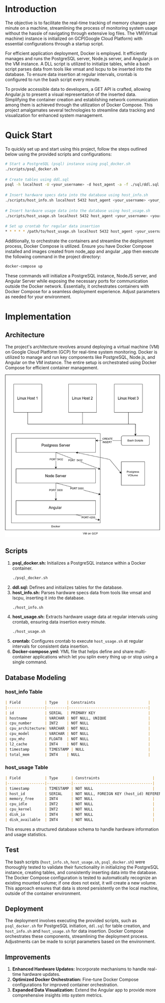 # Introduction
 The objective is to facilitate the real-time tracking of memory changes per minute on a machine, streamlining the process of monitoring system usage without the hassle of navigating through extensive log files. The VM(Virtual machine) instance is initialized on GCP(Google Cloud Platform) with essential configurations through a startup script.

For efficient application deployment, Docker is employed. It efficiently manages and runs the PostgreSQL server, Node.js server, and Angular.js on the VM instance. A DLL script is utilized to initialize tables, while a bash script parses data from tools like vmsat and lscpu to be inserted into the database. To ensure data insertion at regular intervals, crontab is configured to run the bash script every minute.

To provide accessible data to developers, a GET API is crafted, allowing Angular.js to present a visual representation of the inserted data. Simplifying the container creation and establishing network communication among them is achieved through the utilization of Docker Compose. This project amalgamates several technologies to streamline data tracking and visualization for enhanced system management.

# Quick Start
To quickly set up and start using this project, follow the steps outlined below using the provided scripts and configurations:

```bash
# Start a PostgreSQL (psql) instance using psql_docker.sh
./scripts/psql_docker.sh

# Create tables using ddl.sql
psql -h localhost -U <your_username> -d host_agent -a -f ./sql/ddl.sql

# Insert hardware specs data into the database using host_info.sh
./scripts/host_info.sh localhost 5432 host_agent <your_username> <your_password>

# Insert hardware usage data into the database using host_usage.sh
./scripts/host_usage.sh localhost 5432 host_agent <your_username> <your_password>

# Set up crontab for regular data insertion
* * * * * /path/to/host_usage.sh localhost 5432 host_agent <your_username> <your_password>
```

Additionally, to orchestrate the containers and streamline the deployment process, Docker Compose is utilized. Ensure you have Docker Compose installed and images created from node_app and angular _app then execute the following command in the project directory:

```bash
docker-compose up
```

These commands will initialize a PostgreSQL instance, NodeJS server, and Angular Server while exposing the necessary ports for communication outside the Docker network. Essentially, it orchestrates containers with Docker Compose for a seamless deployment experience. Adjust parameters as needed for your environment.


# Implementation
## Architecture
The project's architecture revolves around deploying a virtual machine (VM) on Google Cloud Platform (GCP) for real-time system monitoring. Docker is utilized to manage and run key components like PostgreSQL, Node.js, and Angular on the VM instance. The entire setup is orchestrated using Docker Compose for efficient container management.

![cluster_diagram.png](./assets/cluster_diagram.png)

## Scripts

1. **psql_docker.sh:** Initializes a PostgreSQL instance within a Docker container.
   ```bash
   ./psql_docker.sh
   ```
2. **ddl.sql:** Defines and initializes tables for the database.
3. **host_info.sh:** Parses hardware specs data from tools like vmsat and lscpu, inserting it into the database.
   ```bash
   ./host_info.sh
   ```
4. **host_usage.sh:** Extracts hardware usage data at regular intervals using crontab, ensuring data insertion every minute.
   ```bash
   ./host_usage.sh
   ```
5. **crontab:** Configures crontab to execute `host_usage.sh` at regular intervals for consistent data insertion.
6. **Docker-compose.yml:** YML file that helps define and share multi-container applications which let you splin every thing up or stop using a single command.

## Database Modeling
### host_info Table
```markdown
| Field           | Type    | Constraints                        |
|-----------------|---------|------------------------------------|
| id              | SERIAL  | PRIMARY KEY                        |
| hostname        | VARCHAR | NOT NULL, UNIQUE                   |
| cpu_number      | INT2    | NOT NULL                           |
| cpu_architecture| VARCHAR | NOT NULL                           |
| cpu_model       | VARCHAR | NOT NULL                           |
| cpu_mhz         | FLOAT8  | NOT NULL                           |
| l2_cache        | INT4    | NOT NULL                           |
| timestamp       | TIMESTAMP | NULL                             |
| total_mem       | INT4    | NULL                               |
```

### host_usage Table
```markdown
| Field           | Type      | Constraints                        |
|-----------------|-----------|------------------------------------|
| timestamp       | TIMESTAMP | NOT NULL                           |
| host_id         | SERIAL    | NOT NULL, FOREIGN KEY (host_id) REFERENCES host_info(id) |
| memory_free     | INT4      | NOT NULL                           |
| cpu_idle        | INT2      | NOT NULL                           |
| cpu_kernel      | INT2      | NOT NULL                           |
| disk_io         | INT4      | NOT NULL                           |
| disk_available  | INT4      | NOT NULL                           |
```

This ensures a structured database schema to handle hardware information and usage statistics.

## Test
The bash scripts (`host_info.sh`, `host_usage.sh`, `psql_docker.sh`) were thoroughly tested to validate their functionality in initializing the PostgreSQL instance, creating tables, and consistently inserting data into the database.
The Docker Compose configuration is tested to automatically recognize an existing mounted volume; if one does not exist, it will create a new volume. This approach ensures that data is stored persistently on the local machine, outside of the container environment.

## Deployment
The deployment involves executing the provided scripts, such as `psql_docker.sh` for PostgreSQL initiation, `ddl.sql` for table creation, and `host_info.sh` and `host_usage.sh` for data insertion. Docker Compose orchestrates these components, streamlining the deployment process. Adjustments can be made to script parameters based on the environment.

## Improvements
1. **Enhanced Hardware Updates:** Incorporate mechanisms to handle real-time hardware updates.
2. **Optimized Docker Orchestration:** Fine-tune Docker Compose configurations for improved container orchestration.
3. **Expanded Data Visualization:** Extend the Angular app to provide more comprehensive insights into system metrics.
